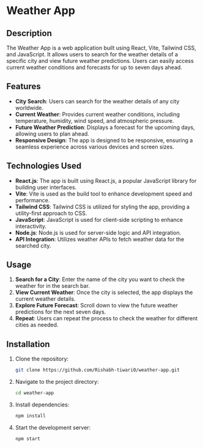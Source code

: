 # Weather App

## Description

The Weather App is a web application built using React, Vite, Tailwind CSS, and JavaScript. It allows users to search for the weather details of a specific city and view future weather predictions. Users can easily access current weather conditions and forecasts for up to seven days ahead.

## Features

- **City Search**: Users can search for the weather details of any city worldwide.
- **Current Weather**: Provides current weather conditions, including temperature, humidity, wind speed, and atmospheric pressure.
- **Future Weather Prediction**: Displays a forecast for the upcoming days, allowing users to plan ahead.
- **Responsive Design**: The app is designed to be responsive, ensuring a seamless experience across various devices and screen sizes.

## Technologies Used

- **React.js**: The app is built using React.js, a popular JavaScript library for building user interfaces.
- **Vite**: Vite is used as the build tool to enhance development speed and performance.
- **Tailwind CSS**: Tailwind CSS is utilized for styling the app, providing a utility-first approach to CSS.
- **JavaScript**: JavaScript is used for client-side scripting to enhance interactivity.
- **Node.js**: Node.js is used for server-side logic and API integration.
- **API Integration**: Utilizes weather APIs to fetch weather data for the searched city.

## Usage

1. **Search for a City**: Enter the name of the city you want to check the weather for in the search bar.
2. **View Current Weather**: Once the city is selected, the app displays the current weather details.
3. **Explore Future Forecast**: Scroll down to view the future weather predictions for the next seven days.
4. **Repeat**: Users can repeat the process to check the weather for different cities as needed.



## Installation

1. Clone the repository:

   ```bash
   git clone https://github.com/Rishabh-tiwari0/weather-app.git
   ```

2. Navigate to the project directory:

   ```bash
   cd weather-app
   ```

3. Install dependencies:

   ```bash
   npm install
   ```

4. Start the development server:

   ```bash
   npm start
   ```



